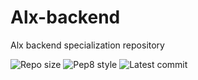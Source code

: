 # Alx-backend
Alx backend specialization repository

![Repo size](https://img.shields.io/github/repo-size/moanbekele/alx-backend)
![Pep8 style](https://img.shields.io/badge/PEP8-style%20guide-purple?style=round-square)
![Latest commit](https://img.shields.io/github/last-commit/moanbekele/alx-backend/main?style=round-square)